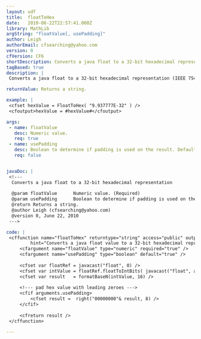 ```yaml
---
layout: udf
title:  floatToHex
date:   2010-06-22T22:57:41.000Z
library: MathLib
argString: "floatValue[, usePadding]"
author: Leigh
authorEmail: cfsearching@yahoo.com
version: 0
cfVersion: CF6
shortDescription: Converts a java float to a 32-bit hexadecimal representation
tagBased: true
description: |
 Converts a java float to a 32-bit hexadecimal representation (IEEE 754 floating-point number)

returnValue: Returns a string.

example: |
 <cfset hexValue = FloatToHex( "9.937777E-32" ) />
 <cfoutput>hexValue = #hexValue#</cfoutput>

args:
 - name: floatValue
   desc: Numeric value.
   req: true
 - name: usePadding
   desc: Boolean to determine if padding is used on the result. Defaults to true.
   req: false


javaDoc: |
 <!---
  Converts a java float to a 32-bit hexadecimal representation
  
  @param floatValue      Numeric value. (Required)
  @param usePadding      Boolean to determine if padding is used on the result. Defaults to true. (Optional)
  @return Returns a string. 
  @author Leigh (cfsearching@yahoo.com) 
  @version 0, June 22, 2010 
 --->

code: |
 <cffunction name="floatToHex" returntype="string" access="public" output="false"
         hint="Converts a java float value to a 32-bit hexadecimal representation (IEEE 754 floating-point number)">
     <cfargument name="floatValue" type="numeric" required="true" />
     <cfargument name="usePadding" type="boolean" default="true" />
 
     <cfset var floatRef = javacast("float", 0) />
     <cfset var intValue = floatRef.floatToIntBits( javacast("float", arguments.floatValue) ) />
     <cfset var result   = formatBaseN(intValue, 16) />
 
     <!--- pad hex value with leading zeroes --->
     <cfif arguments.usePadding>
         <cfset result =  right("00000000"& result, 8) />
     </cfif>
     
     <cfreturn result />
 </cffunction>

---
```


